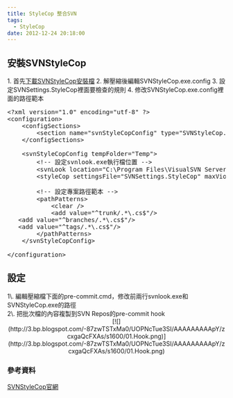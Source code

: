 ```yaml
---
title: StyleCop 整合SVN
tags:
  - StyleCop
date: 2012-12-24 20:18:00
---
```


## 安裝SVNStyleCop
1\. 首先[下載SVNStyleCop安裝檔](http://svnstylecop.codeplex.com/)
2\. 解壓縮後編輯SVNStyleCop.exe.config
3\. 設定SVNSettings.StyleCop裡面要檢查的規則
4\. 修改SVNStyleCop.exe.config裡面的路徑範本
<pre class="brush:xml">&lt;?xml version="1.0" encoding="utf-8" ?&gt;
&lt;configuration&gt;
    &lt;configSections&gt;
        &lt;section name="svnStyleCopConfig" type="SVNStyleCop.SvnStyleCopConfigSection, SVNStyleCop" allowDefinition="Everywhere" allowExeDefinition="MachineToApplication" restartOnExternalChanges="true" /&gt;
    &lt;/configSections&gt;

    &lt;svnStyleCopConfig tempFolder="Temp"&gt;
        &lt;!-- 設定svnlook.exe執行檔位置 --&gt;
        &lt;svnLook location="C:\Program Files\VisualSVN Server\bin\svnlook.exe" /&gt;
        &lt;styleCop settingsFile="SVNSettings.StyleCop" maxViolationCount="20" /&gt;

        &lt;!-- 設定專案路徑範本 --&gt;
        &lt;pathPatterns&gt;
            &lt;clear /&gt;
            &lt;add value="^trunk/.*\.cs$"/&gt;
   &lt;add value="^branches/.*\.cs$"/&gt;
   &lt;add value="^tags/.*\.cs$"/&gt;
        &lt;/pathPatterns&gt;
    &lt;/svnStyleCopConfig&gt;

&lt;/configuration&gt;</pre>

## 設定
<div>1\. 編輯壓縮檔下面的pre-commit.cmd，修改前兩行svnlook.exe和SVNStyleCop.exe的路徑</div><div>2\. 把批次檔的內容複製到SVN Repos的pre-commit hook</div><div class="separator" style="clear: both; text-align: center;">[![](http://3.bp.blogspot.com/-87zwTSTxMa0/UOPNcTue3SI/AAAAAAAAApY/zcxgaQcFXAs/s1600/01.Hook.png)](http://3.bp.blogspot.com/-87zwTSTxMa0/UOPNcTue3SI/AAAAAAAAApY/zcxgaQcFXAs/s1600/01.Hook.png)</div><div>
</div>
<div class="separator" style="clear: both; text-align: left;"></div>

### 參考資料
[SVNStyleCop官網](http://svnstylecop.codeplex.com/)